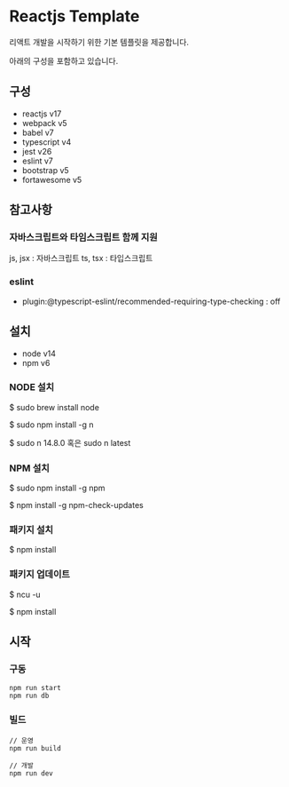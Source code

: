 # Reactjs Template

리액트 개발을 시작하기 위한 기본 템플릿을 제공합니다.

아래의 구성을 포함하고 있습니다.
## 구성

- reactjs v17
- webpack v5
- babel v7
- typescript v4
- jest v26
- eslint v7
- bootstrap v5
- fortawesome v5

## 참고사항
### 자바스크립트와 타임스크립트 함께 지원

js, jsx : 자바스크립트
ts, tsx : 타입스크립트

### eslint

- plugin:@typescript-eslint/recommended-requiring-type-checking : off

## 설치

- node v14
- npm v6

### NODE 설치

$ sudo brew install node

$ sudo npm install -g n

$ sudo n 14.8.0 혹은 sudo n latest

### NPM 설치

$ sudo npm install -g npm

$ npm install -g npm-check-updates

### 패키지 설치

$ npm install

### 패키지 업데이트

$ ncu -u

$ npm install

## 시작

### 구동

```
npm run start
npm run db
```
### 빌드

```
// 운영
npm run build

// 개발
npm run dev
```

